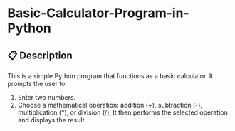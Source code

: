 # Basic-Calculator-Program-in-Python

## 📋 Description
This is a simple Python program that functions as a basic calculator. It prompts the user to:
1. Enter two numbers.
2. Choose a mathematical operation: addition (+), subtraction (-), multiplication (*), or division (/).
It then performs the selected operation and displays the result.
